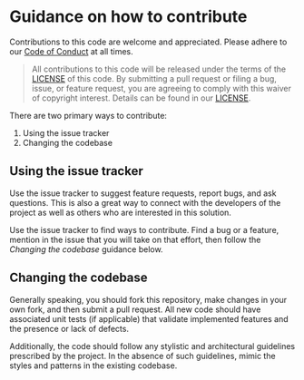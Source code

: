 # Guidance on how to contribute

Contributions to this code are welcome and appreciated.
Please adhere to our [Code of Conduct](./github/CODE_OF_CONDUCT.md) at all
times.

> All contributions to this code will be released under the terms of the
[LICENSE](./LICENSE) of this code. By submitting a pull request or filing a bug,
issue, or feature request, you are agreeing to comply with this waiver of
copyright interest. Details can be found in our [LICENSE](./LICENSE).

There are two primary ways to contribute:

1. Using the issue tracker
2. Changing the codebase

## Using the issue tracker

Use the issue tracker to suggest feature requests, report bugs, and ask
questions. This is also a great way to connect with the developers of the
project as well as others who are interested in this solution.

Use the issue tracker to find ways to contribute. Find a bug or a feature,
mention in the issue that you will take on that effort, then follow the
_Changing the codebase_ guidance below.

## Changing the codebase

Generally speaking, you should fork this repository, make changes in your own
fork, and then submit a pull request. All new code should have associated unit
tests (if applicable) that validate implemented features and the presence or
lack of defects.

Additionally, the code should follow any stylistic and architectural guidelines
prescribed by the project. In the absence of such guidelines, mimic the styles
and patterns in the existing codebase.
